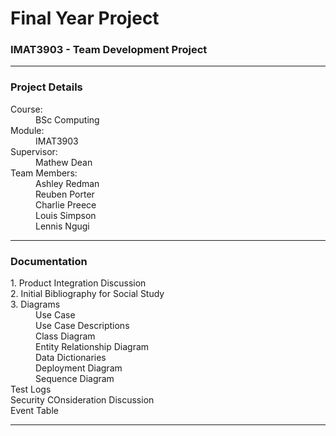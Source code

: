 <h1>Final Year Project</h1>
<h3>IMAT3903 - Team Development Project</h3>
<hr>
<h3>Project Details</h3>
<dl>
	<dt>Course:</dt>
		<dd>BSc Computing</dd>
	<dt>Module:</dt>
		<dd>IMAT3903</dd>
	<dt>Supervisor:</dt>
		<dd>Mathew Dean</dd>
	<dt>Team Members:</dt>
		<dd>Ashley Redman</dd>
		<dd>Reuben Porter</dd>
		<dd>Charlie Preece</dd>
		<dd>Louis Simpson</dd>
		<dd>Lennis Ngugi</dd>
</dl>
<hr>

<h3>Documentation</h3>
<dl>
	<dt>1. Product Integration Discussion</dt>
	<dt>2. Initial Bibliography for Social Study</dt>
	<dt>3. Diagrams</dt>
		<dd>Use Case</dd>
		<dd>Use Case Descriptions</dd>
		<dd>Class Diagram</dd>
		<dd>Entity Relationship Diagram</dd>
		<dd>Data Dictionaries</dd>
		<dd>Deployment Diagram</dd>
		<dd>Sequence Diagram</dd>
	<dt>Test Logs</dt>
	<dt>Security COnsideration Discussion</dt>
	<dt>Event Table</dt>
</dl>
<hr>
